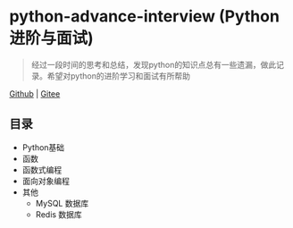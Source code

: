 # python-advance-interview (Python 进阶与面试)
> 经过一段时间的思考和总结，发现python的知识点总有一些遗漏，做此记录。希望对python的进阶学习和面试有所帮助

[Github](https://github.com/edgardeng/python-advance-interview) | [Gitee](https://gitee.com/edgardeng/python-advance-interview)

## 目录

* Python基础
* 函数
* 函数式编程
* 面向对象编程
* 其他
  * MySQL 数据库
  * Redis 数据库  
